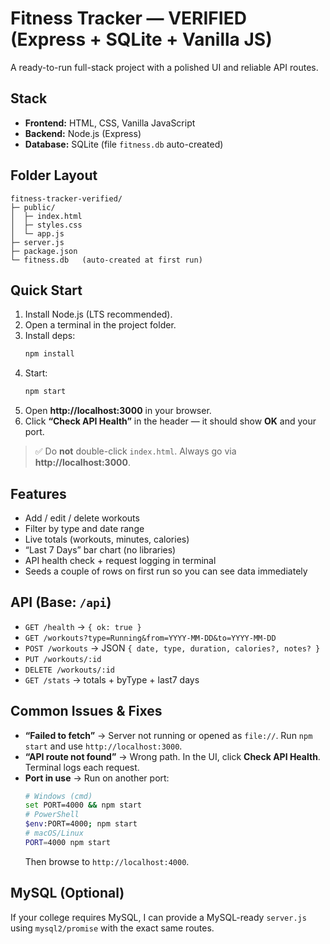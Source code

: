 # Fitness Tracker — VERIFIED (Express + SQLite + Vanilla JS)

A ready-to-run full-stack project with a polished UI and reliable API routes.

## Stack
- **Frontend:** HTML, CSS, Vanilla JavaScript
- **Backend:** Node.js (Express)
- **Database:** SQLite (file `fitness.db` auto-created)

## Folder Layout
```
fitness-tracker-verified/
├─ public/
│  ├─ index.html
│  ├─ styles.css
│  └─ app.js
├─ server.js
├─ package.json
└─ fitness.db   (auto-created at first run)
```

## Quick Start
1. Install Node.js (LTS recommended).
2. Open a terminal in the project folder.
3. Install deps:
   ```bash
   npm install
   ```
4. Start:
   ```bash
   npm start
   ```
5. Open **http://localhost:3000** in your browser.
6. Click **“Check API Health”** in the header — it should show **OK** and your port.

> ✅ Do **not** double-click `index.html`. Always go via **http://localhost:3000**.

## Features
- Add / edit / delete workouts
- Filter by type and date range
- Live totals (workouts, minutes, calories)
- “Last 7 Days” bar chart (no libraries)
- API health check + request logging in terminal
- Seeds a couple of rows on first run so you can see data immediately

## API (Base: `/api`)
- `GET /health` → `{ ok: true }`
- `GET /workouts?type=Running&from=YYYY-MM-DD&to=YYYY-MM-DD`
- `POST /workouts` → JSON `{ date, type, duration, calories?, notes? }`
- `PUT /workouts/:id`
- `DELETE /workouts/:id`
- `GET /stats` → totals + byType + last7 days

## Common Issues & Fixes
- **“Failed to fetch”** → Server not running or opened as `file://`. Run `npm start` and use `http://localhost:3000`.
- **“API route not found”** → Wrong path. In the UI, click **Check API Health**. Terminal logs each request.
- **Port in use** → Run on another port:
  ```bash
  # Windows (cmd)
  set PORT=4000 && npm start
  # PowerShell
  $env:PORT=4000; npm start
  # macOS/Linux
  PORT=4000 npm start
  ```
  Then browse to `http://localhost:4000`.

## MySQL (Optional)
If your college requires MySQL, I can provide a MySQL-ready `server.js` using `mysql2/promise` with the exact same routes.
